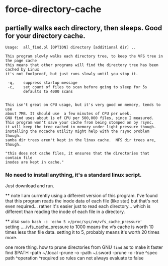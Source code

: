 # force-directory-cache
partially walks each directory, then sleeps.  Good for your directory cache.
--------


    Usage:  all_find.pl [OPTION] directory [additional dir] .. 
    
    This program slowly walks each directory tree, to keep the VFS tree in the page cache
    this means that other programs will find the directory tree has been cached by Linux
    it's not foolproof, but just runs slowly until you stop it.
    
     -q, 	suppress startup message
     -c, 	set count of files to scan before going to sleep for 5s 
    		defaults to 4000 scans
    
    
    This isn't great on CPU usage, but it's very good on memory, tends to use
    about 7MB. It should use  a few minutes of CPU per week.
    GNU find uses about 1s of CPU per 500,000 files, since I measured.
    This program won't save your cache from being stomped on by rsync.
    it will keep the tree cached in memory under light pressure though.
    installing the nocache utility might help with the rsync problem though.
    samba dir trees aren't kept in the linux cache.  NFS dir trees are, though.
    
    "this does not cache files, it ensures that the directories that contain file 
    inodes are kept in cache."
    
### No need to install anything, it's a standard linux script.    
Just download and run. 


** note I am currently using a different version of this program.  I've found that this program reads the inode data of each file (like stat) but that's not even required... rather it's easier just to read each directory... which is different than reading the inode of each file in a directory.  

** also `sudo bash -c 'echo 5 >/proc/sys/vm/vfs_cache_pressure'`   
setting ..../vfs_cache_pressure to 1000 means the vfs cache is worth 10 times less than file data. setting it to 5, probably means it's worth 20 times more.

one more thing.  how to prune directories from GNU `find` as to make it faster
    find $PATH -path ~/.local -prune -o -path ~/.sword -prune -o -true 
               ^spec path     ^operation                      ^required so rules can not always evaluate to false
               

